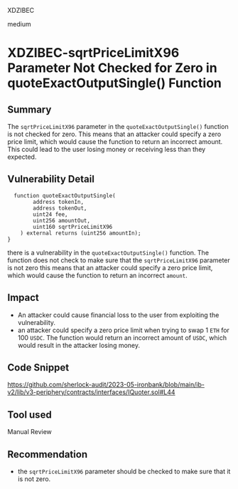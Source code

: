 XDZIBEC

medium

# XDZIBEC-sqrtPriceLimitX96 Parameter Not Checked for Zero in quoteExactOutputSingle() Function

## Summary
The `sqrtPriceLimitX96` parameter in the `quoteExactOutputSingle()` function is not checked for zero. This means that an attacker could specify a zero price limit, which would cause the function to return an incorrect amount. This could lead to the user losing money or receiving less than they expected.
## Vulnerability Detail
```solidity
  function quoteExactOutputSingle(
        address tokenIn,
        address tokenOut,
        uint24 fee,
        uint256 amountOut,
        uint160 sqrtPriceLimitX96
    ) external returns (uint256 amountIn);
}
```
there is a vulnerability in the `quoteExactOutputSingle()` function. The function does not check to make sure that the `sqrtPriceLimitX96` parameter is not zero this means that an attacker could specify a zero price limit, which would cause the function to return an incorrect `amount`.
## Impact
- An attacker could  cause financial loss to the user from exploiting the vulnerability.
-  an attacker could specify a zero price limit when trying to swap 1 `ETH` for 100 `USDC`. The function would return an incorrect amount of `USDC`, which would result in the attacker losing money.
## Code Snippet
https://github.com/sherlock-audit/2023-05-ironbank/blob/main/ib-v2/lib/v3-periphery/contracts/interfaces/IQuoter.sol#L44
## Tool used

Manual Review

## Recommendation
-  the `sqrtPriceLimitX96` parameter should be checked to make sure that it is not zero.